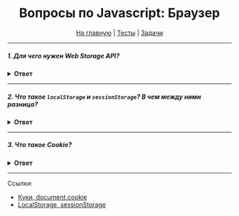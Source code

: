 <div align="center">

<h1>Вопросы по Javascript: Браузер</h1>

<a href="https://github.com/dollaween/javascript-questions">На главную</a> | <a href="https://github.com/dollaween/javascript-tests">Тесты</a> | <a href="https://github.com/dollaween/javascript-tests">Задачи</a>

</div>

---

##### 1. Для чего нужен Web Storage API?

<details><summary><b>Ответ</b></summary>
<p>

**Web Storage API** предоставляет механизмы при помощи которых браузеры могут безопасно хранить пары ключ/значение.

Web Storage API расширяет объект `window`, добавляя в него:
* `window.sessionStorage`
* `window.localStorage`

</p>
</details>

---

##### 2. Что такое `localStorage` и `sessionStorage`? В чем между ними разница?

<details><summary><b>Ответ</b></summary>
<p>

`localStorage` и `sessionStorage` позволяют получить доступ к объекту `Storage` и манипулировать парами `key` `value` (которые могут быть только в виде строк).

* `Storage.getItem(key)` — получить значение по ключу.
* `Storage.setItem(key, value)` — установить значение `value` для ключа `key`.
* `Storage.removeItem(key)` — удалить ключ из `Storage`.
* `Storage.clear()` — удалить все ключи из `Storage`.
* `Storage.key(index)` — получить имя `index`-ного ключа.

**Особенности `localStorage`:**
1. Этот объект один на все вкладки и окна в рамках источника (один и тот же домен/протокол/порт).
2. Данные не имеют срока давности. Сохраняются после перезапуска браузера и ОС.

**Особенности `sessionStorage`:**
1. Объект существует только в рамках текущей вкладки браузера. Но он разделен между `iframe` на той же вкладке.
2. Данные продолжают существовать после перезагрузки страницы, но не после закрытия/открытия вкладки.

</p>
</details>

---

##### 3. Что такое Cookie?

<details><summary><b>Ответ</b></summary>
<p>

`document.cookie` — это небольшие строки данных, которые хранятся в браузере в виде пары `ключ=значение;`. Куки обычно устанавливаются сервером при помощи заголовка `Set-Cookie`. Затем браузер будет автоматически добавлять их почти в каждый запрос на тот же домен при помощи заголовка `Cookie`.

Пример `document.cookie`:
```javascript
document.cookie = "login=Batman; path=/; expires=Tue, 01 Jan 2047 01:23:45 GMT"
``` 

Опции:
* `path=/` — делает куки видимым только по указанному пути и нижу, по умолчанию устанавливает текущий путь.
* `domain=site.com` — по умолчанию куки видно только на текущем домене, если явно указан домен, то куки видно и на поддоменах.
* `expires` или `max-age` — устанавливает дату истечения срока действия, без них куки умрет при закрытии браузера.
* `secure` — делает куки доступным только при использовании HTTPS.
* `samesite` — запрещает браузеру отправлять куки с запросами, поступающими извне, помогает предотвратить XSRF-атаки.

</p>
</details>

---

Ссылки:
* [Куки, document.cookie](https://learn.javascript.ru/cookie)
* [LocalStorage, sessionStorage](https://learn.javascript.ru/localstorage)
